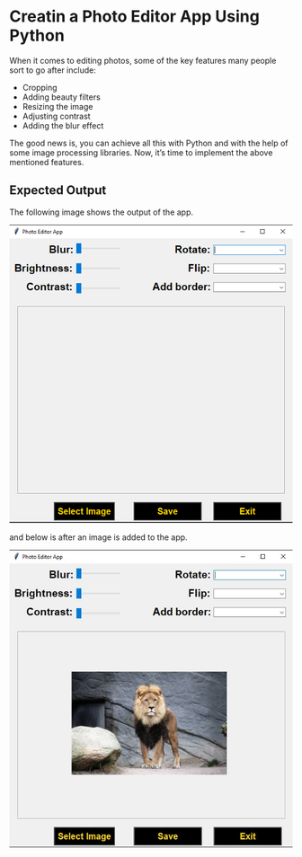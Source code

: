 # Creatin a Photo Editor App Using Python

When it comes to editing photos, some of the key features many people sort to go after include:

-   Cropping
-   Adding beauty filters
-   Resizing the image
-   Adjusting contrast
-   Adding the blur effect

The good news is, you can achieve all this with Python and with the help of some image processing libraries. Now, it’s time to implement the above mentioned features.

## Expected Output

The following image shows the output of the app.

![](sample-output.png)

and below is after an image is added to the app.

![](image-added.JPG)
